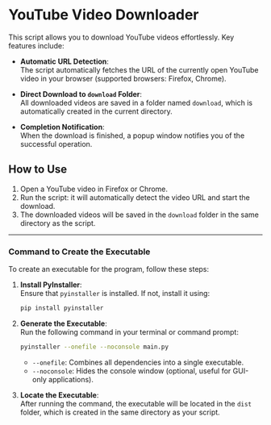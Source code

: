 # **YouTube Video Downloader**

This script allows you to download YouTube videos effortlessly. Key features include:

- **Automatic URL Detection**:  
  The script automatically fetches the URL of the currently open YouTube video in your browser (supported browsers: Firefox, Chrome).

- **Direct Download to `download` Folder**:  
  All downloaded videos are saved in a folder named `download`, which is automatically created in the current directory.

- **Completion Notification**:  
  When the download is finished, a popup window notifies you of the successful operation.

## **How to Use**

1. Open a YouTube video in Firefox or Chrome.  
2. Run the script: it will automatically detect the video URL and start the download.  
3. The downloaded videos will be saved in the `download` folder in the same directory as the script.

---

### **Command to Create the Executable**

To create an executable for the program, follow these steps:

1. **Install PyInstaller**:  
   Ensure that `pyinstaller` is installed. If not, install it using:

   ```bash
   pip install pyinstaller
   ```

2. **Generate the Executable**:  
   Run the following command in your terminal or command prompt:

   ```bash
   pyinstaller --onefile --noconsole main.py
   ```

   - `--onefile`: Combines all dependencies into a single executable.  
   - `--noconsole`: Hides the console window (optional, useful for GUI-only applications).  

3. **Locate the Executable**:  
   After running the command, the executable will be located in the `dist` folder, which is created in the same directory as your script.